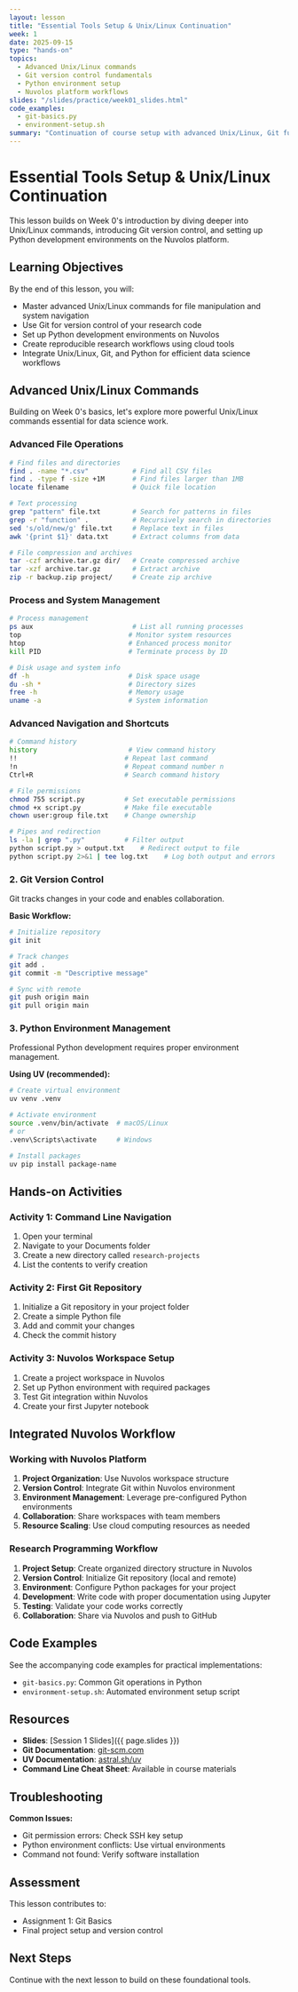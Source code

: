 ```yaml
---
layout: lesson
title: "Essential Tools Setup & Unix/Linux Continuation"
week: 1
date: 2025-09-15
type: "hands-on"
topics:
  - Advanced Unix/Linux commands
  - Git version control fundamentals
  - Python environment setup
  - Nuvolos platform workflows
slides: "/slides/practice/week01_slides.html"
code_examples: 
  - git-basics.py
  - environment-setup.sh
summary: "Continuation of course setup with advanced Unix/Linux, Git fundamentals, and Python environment configuration on Nuvolos platform."
---
```


# Essential Tools Setup & Unix/Linux Continuation

This lesson builds on Week 0's introduction by diving deeper into Unix/Linux commands, introducing Git version control, and setting up Python development environments on the Nuvolos platform.

## Learning Objectives

By the end of this lesson, you will:

- Master advanced Unix/Linux commands for file manipulation and system navigation
- Use Git for version control of your research code
- Set up Python development environments on Nuvolos
- Create reproducible research workflows using cloud tools
- Integrate Unix/Linux, Git, and Python for efficient data science workflows

## Advanced Unix/Linux Commands

Building on Week 0's basics, let's explore more powerful Unix/Linux commands essential for data science work.

### Advanced File Operations
```bash
# Find files and directories
find . -name "*.csv"           # Find all CSV files
find . -type f -size +1M       # Find files larger than 1MB
locate filename                # Quick file location

# Text processing
grep "pattern" file.txt        # Search for patterns in files
grep -r "function" .           # Recursively search in directories  
sed 's/old/new/g' file.txt     # Replace text in files
awk '{print $1}' data.txt      # Extract columns from data

# File compression and archives
tar -czf archive.tar.gz dir/   # Create compressed archive
tar -xzf archive.tar.gz        # Extract archive
zip -r backup.zip project/     # Create zip archive
```

### Process and System Management
```bash
# Process management
ps aux                         # List all running processes
top                           # Monitor system resources
htop                          # Enhanced process monitor
kill PID                      # Terminate process by ID

# Disk usage and system info
df -h                         # Disk space usage
du -sh *                      # Directory sizes
free -h                       # Memory usage
uname -a                      # System information
```

### Advanced Navigation and Shortcuts
```bash
# Command history
history                       # View command history
!!                           # Repeat last command
!n                           # Repeat command number n
Ctrl+R                       # Search command history

# File permissions
chmod 755 script.py          # Set executable permissions
chmod +x script.py           # Make file executable
chown user:group file.txt    # Change ownership

# Pipes and redirection
ls -la | grep ".py"          # Filter output
python script.py > output.txt    # Redirect output to file
python script.py 2>&1 | tee log.txt    # Log both output and errors
```

### 2. Git Version Control
Git tracks changes in your code and enables collaboration.

**Basic Workflow:**
```bash
# Initialize repository
git init

# Track changes
git add .
git commit -m "Descriptive message"

# Sync with remote
git push origin main
git pull origin main
```

### 3. Python Environment Management
Professional Python development requires proper environment management.

**Using UV (recommended):**
```bash
# Create virtual environment
uv venv .venv

# Activate environment
source .venv/bin/activate  # macOS/Linux
# or
.venv\Scripts\activate     # Windows

# Install packages
uv pip install package-name
```

## Hands-on Activities

### Activity 1: Command Line Navigation
1. Open your terminal
2. Navigate to your Documents folder
3. Create a new directory called `research-projects`
4. List the contents to verify creation

### Activity 2: First Git Repository
1. Initialize a Git repository in your project folder
2. Create a simple Python file
3. Add and commit your changes
4. Check the commit history

### Activity 3: Nuvolos Workspace Setup
1. Create a project workspace in Nuvolos
2. Set up Python environment with required packages
3. Test Git integration within Nuvolos
4. Create your first Jupyter notebook

## Integrated Nuvolos Workflow

### Working with Nuvolos Platform
1. **Project Organization**: Use Nuvolos workspace structure
2. **Version Control**: Integrate Git within Nuvolos environment  
3. **Environment Management**: Leverage pre-configured Python environments
4. **Collaboration**: Share workspaces with team members
5. **Resource Scaling**: Use cloud computing resources as needed

### Research Programming Workflow
1. **Project Setup**: Create organized directory structure in Nuvolos
2. **Version Control**: Initialize Git repository (local and remote)
3. **Environment**: Configure Python packages for your project
4. **Development**: Write code with proper documentation using Jupyter
5. **Testing**: Validate your code works correctly
6. **Collaboration**: Share via Nuvolos and push to GitHub

## Code Examples

See the accompanying code examples for practical implementations:
- `git-basics.py`: Common Git operations in Python
- `environment-setup.sh`: Automated environment setup script

## Resources

- **Slides**: [Session 1 Slides]({{ page.slides }})
- **Git Documentation**: [git-scm.com](https://git-scm.com/doc)
- **UV Documentation**: [astral.sh/uv](https://docs.astral.sh/uv/)
- **Command Line Cheat Sheet**: Available in course materials

## Troubleshooting

**Common Issues:**
- Git permission errors: Check SSH key setup
- Python environment conflicts: Use virtual environments
- Command not found: Verify software installation

## Assessment

This lesson contributes to:
- Assignment 1: Git Basics
- Final project setup and version control

## Next Steps

Continue with the next lesson to build on these foundational tools.